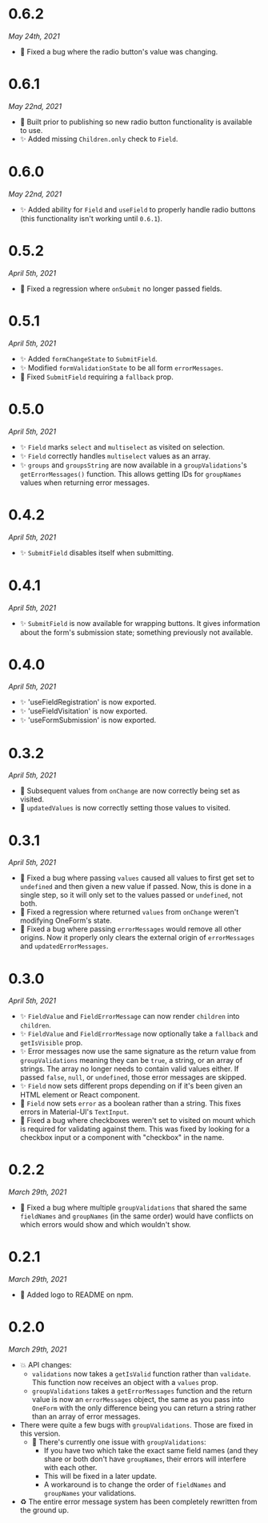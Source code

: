 # 0.6.2
_May 24th, 2021_

- 🐛 Fixed a bug where the radio button's value was changing.

# 0.6.1
_May 22nd, 2021_

- 🐛 Built prior to publishing so new radio button functionality is available to use.
- ✨ Added missing `Children.only` check to `Field`.

# 0.6.0
_May 22nd, 2021_

- ✨ Added ability for `Field` and `useField` to properly handle radio buttons (this functionality isn't working until `0.6.1`).

# 0.5.2
_April 5th, 2021_

- 🐛 Fixed a regression where `onSubmit` no longer passed fields.

# 0.5.1
_April 5th, 2021_

- ✨ Added `formChangeState` to `SubmitField`.
- ✨ Modified `formValidationState` to be all form `errorMessages`.
- 🐛 Fixed `SubmitField` requiring a `fallback` prop.

# 0.5.0
_April 5th, 2021_

- ✨ `Field` marks `select` and `multiselect` as visited on selection.
- ✨ `Field` correctly handles `multiselect` values as an array.
- ✨ `groups` and `groupsString` are now available in a `groupValidations`'s `getErrorMessages()` function. This allows getting IDs for `groupNames` values when returning error messages.

# 0.4.2
_April 5th, 2021_

- ✨ `SubmitField` disables itself when submitting.

# 0.4.1
_April 5th, 2021_

- ✨ `SubmitField` is now available for wrapping buttons. It gives information about the form's submission state; something previously not available.

# 0.4.0
_April 5th, 2021_

- ✨ 'useFieldRegistration' is now exported.
- ✨ 'useFieldVisitation' is now exported.
- ✨ 'useFormSubmission' is now exported.

# 0.3.2
_April 5th, 2021_

- 🐛 Subsequent values from `onChange` are now correctly being set as visited.
- 🐛 `updatedValues` is now correctly setting those values to visited.

# 0.3.1
_April 5th, 2021_

- 🐛 Fixed a bug where passing `values` caused all values to first get set to `undefined` and then given a new value if passed. Now, this is done in a single step, so it will only set to the values passed or `undefined`, not both.
- 🐛 Fixed a regression where returned `values` from `onChange` weren't modifying OneForm's state.
- 🐛 Fixed a bug where passing `errorMessages` would remove all other origins. Now it properly only clears the external origin of `errorMessages` and `updatedErrorMessages`.

# 0.3.0
_April 5th, 2021_

- ✨ `FieldValue` and `FieldErrorMessage` can now render `children` into `children`.
- ✨ `FieldValue` and `FieldErrorMessage` now optionally take a `fallback` and `getIsVisible` prop.
- ✨ Error messages now use the same signature as the return value from `groupValidations` meaning they can be `true`, a string, or an array of strings. The array no longer needs to contain valid values either. If passed `false`, `null`, or `undefined`, those error messages are skipped.
- ✨ `Field` now sets different props depending on if it's been given an HTML element or React component.
- 🐛 `Field` now sets `error` as a boolean rather than a string. This fixes errors in Material-UI's `TextInput`.
- 🐛 Fixed a bug where checkboxes weren't set to visited on mount which is required for validating against them. This was fixed by looking for a checkbox input or a component with "checkbox" in the name.

# 0.2.2
_March 29th, 2021_

- 🐛 Fixed a bug where multiple `groupValidations` that shared the same `fieldNames` and `groupNames` (in the same order) would have conflicts on which errors would show and which wouldn't show.

# 0.2.1
_March 29th, 2021_

- 📝 Added logo to README on npm.

# 0.2.0
_March 29th, 2021_

- 💥 API changes:
	+ `validations` now takes a `getIsValid` function rather than `validate`. This function now receives an object with a `values` prop.
	+ `groupValidations` takes a `getErrorMessages` function and the return value is now an `errorMessages` object, the same as you pass into `OneForm` with the only difference being you can return a string rather than an array of error messages.
- There were quite a few bugs with `groupValidations`. Those are fixed in this version.
	+ 🐛 There's currently one issue with `groupValidations`:
		* If you have two which take the exact same field names (and they share or both don't have `groupNames`, their errors will interfere with each other.
		* This will be fixed in a later update.
		* A workaround is to change the order of `fieldNames` and `groupNames` your validations.
- ♻️ The entire error message system has been completely rewritten from the ground up.
